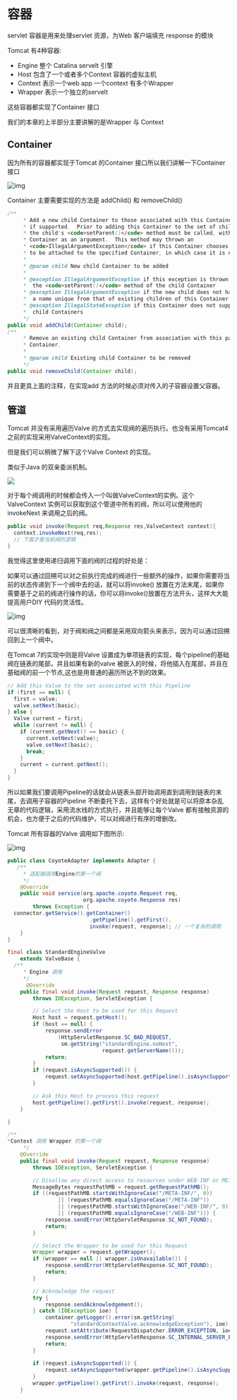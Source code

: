 #  容器

servlet 容器是用来处理servlet 资源，为Web 客户端填充 response 的模块

Tomcat 有4种容器:

* Engine 整个 Catalina servelt 引擎
* Host 包含了一个或者多个Context 容器的虚拟主机
* Context 表示一个web app  一个context 有多个Wrapper
* Wrapper 表示一个独立的servelt

这些容器都实现了Container 接口

我们的本章的上半部分主要讲解的是Wrapper 与 Context

## Container

因为所有的容器都实现于Tomcat 的Container 接口所以我们讲解一下Container 接口

![img](../doc/images/738818-20181211000636874-1536263943.png)

Container 主要需要实现的方法是 addChild() 和 removeChild()

```java
/**
     * Add a new child Container to those associated with this Container,
     * if supported.  Prior to adding this Container to the set of children,
     * the child's <code>setParent()</code> method must be called, with this
     * Container as an argument.  This method may thrown an
     * <code>IllegalArgumentException</code> if this Container chooses not
     * to be attached to the specified Container, in which case it is not added
     *
     * @param child New child Container to be added
     *
     * @exception IllegalArgumentException if this exception is thrown by
     *  the <code>setParent()</code> method of the child Container
     * @exception IllegalArgumentException if the new child does not have
     *  a name unique from that of existing children of this Container
     * @exception IllegalStateException if this Container does not support
     *  child Containers
     */
public void addChild(Container child);
/**
     * Remove an existing child Container from association with this parent
     * Container.
     *
     * @param child Existing child Container to be removed
     */
public void removeChild(Container child);
```

并且更具上面的注释，在实现add 方法的时候必须对传入的子容器设置父容器。

## 管道

Tomcat 并没有采用遍历Valve 的方式去实现阀的遍历执行。也没有采用Tomcat4 之前的实现采用ValveContext的实现。

但是我们可以稍微了解下这个Valve Context 的实现。

类似于Java 的双亲委派机制。

![](../doc/images/images.png)

对于每个阀调用的时候都会传入一个叫做ValveContext的实例。这个ValveContext 实例可以获取到这个管道中所有的阀，所以可以使用他的invokeNext  来调用之后的阀。

```java
public void invoke(Request req,Response res,ValveContext context){
  context.invokeNext(req,res);
  // 下面才是当前阀的逻辑
}
```

我觉得这里使用递归调用下面的阀的过程的好处是： 

如果可以通过回搠可以对之前执行完成的阀进行一些额外的操作，如果你需要将当前的状态传递到下一个阀中去的话，就可以将invoke() 放置在方法末尾，如果你需要基于之前的阀进行操作的话，你可以将invoke()放置在方法开头，这样大大能提高用户DIY 代码的灵活性。

![img](../doc/images/345531-20160330111438473-1015724073.png)

可以很清晰的看到，对于阀和阀之间都是采用双向箭头来表示，因为可以通过回搠回到上一个阀中。

在Tomcat 7的实现中则是将Valve 设置成为单项链表的实现，每个pipeline的基础阀在链表的尾部，并且如果有新的valve 被嵌入的时候，将他插入在尾部，并且在基础阀的前一个节点,这也是用普通的遍历所达不到的效果。

```java
// Add this Valve to the set associated with this Pipeline
if (first == null) {
  first = valve;
  valve.setNext(basic);
} else {
  Valve current = first;
  while (current != null) {
    if (current.getNext() == basic) {
      current.setNext(valve);
      valve.setNext(basic);
      break;
    }
    current = current.getNext();
  }
}
```

所以如果我们要调用Pipeline的话就会从链表头部开始调用直到调用到链表的末尾，去调用子容器的Pipeline 不断委托下去，这样有个好处就是可以将原本杂乱无章的代码逻辑，采用流水线的方式执行，并且能够让每个Valve 都有接触资源的机会，也方便于之后的代码维护，可以对阀进行有序的增删改。

Tomcat 所有容器的Valve 调用如下图所示:



![img](../doc/images/81282f8c4d26fcf5375392a2a856a4bc.png)

```java
public class CoyoteAdapter implements Adapter {
   /**
     * 适配器调用Engine的第一个阀
     */
    @Override
    public void service(org.apache.coyote.Request req,
                        org.apache.coyote.Response res)
        throws Exception {
  connector.getService().getContainer()
                          .getPipeline().getFirst().
                          invoke(request, response); // 一个复杂的调用
    }
}
```

```java
final class StandardEngineValve
    extends ValveBase {
  /**
     * Engine 调用
     */
      @Override
    public final void invoke(Request request, Response response)
        throws IOException, ServletException {

        // Select the Host to be used for this Request
        Host host = request.getHost();
        if (host == null) {
            response.sendError
                (HttpServletResponse.SC_BAD_REQUEST,
                 sm.getString("standardEngine.noHost", 
                              request.getServerName()));
            return;
        }
        if (request.isAsyncSupported()) {
            request.setAsyncSupported(host.getPipeline().isAsyncSupported());
        }

        // Ask this Host to process this request
        host.getPipeline().getFirst().invoke(request, response);
    }

}
```

```java
/**
*Context 调用 Wrapper 的第一个阀
     */
    @Override
    public final void invoke(Request request, Response response)
        throws IOException, ServletException {

        // Disallow any direct access to resources under WEB-INF or META-INF
        MessageBytes requestPathMB = request.getRequestPathMB();
        if ((requestPathMB.startsWithIgnoreCase("/META-INF/", 0))
                || (requestPathMB.equalsIgnoreCase("/META-INF"))
                || (requestPathMB.startsWithIgnoreCase("/WEB-INF/", 0))
                || (requestPathMB.equalsIgnoreCase("/WEB-INF"))) {
            response.sendError(HttpServletResponse.SC_NOT_FOUND);
            return;
        }

        // Select the Wrapper to be used for this Request
        Wrapper wrapper = request.getWrapper();
        if (wrapper == null || wrapper.isUnavailable()) {
            response.sendError(HttpServletResponse.SC_NOT_FOUND);
            return;
        }

        // Acknowledge the request
        try {
            response.sendAcknowledgement();
        } catch (IOException ioe) {
            container.getLogger().error(sm.getString(
                    "standardContextValve.acknowledgeException"), ioe);
            request.setAttribute(RequestDispatcher.ERROR_EXCEPTION, ioe);
            response.sendError(HttpServletResponse.SC_INTERNAL_SERVER_ERROR);
            return;
        }
        
        if (request.isAsyncSupported()) {
            request.setAsyncSupported(wrapper.getPipeline().isAsyncSupported());
        }
        wrapper.getPipeline().getFirst().invoke(request, response);
    }

```

